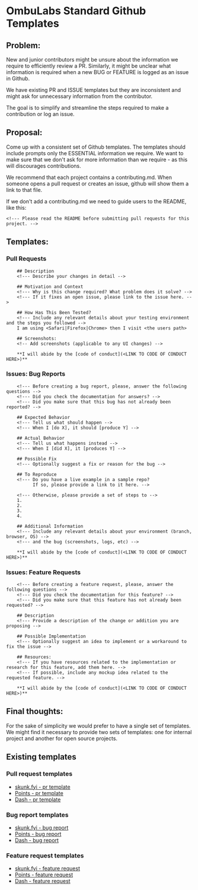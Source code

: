 # OmbuLabs Standard Github Templates

## Problem:

New and junior contributors might be unsure about the information we require to
efficiently review a PR. Similarly, it might be unclear what information is required when
a new BUG or FEATURE is logged as an issue in Github.

We have existing PR and ISSUE templates but they are inconsistent and might ask for
unnecessary information from the contributor.

The goal is to simplify  and streamline the steps required to make a contribution or log
an issue.

## Proposal:

Come up with a consistent set of Github templates. The templates should include prompts
only the ESSENTIAL information we require. We want to make sure that we don't ask for more
information than we require - as this will discourages contributions.

We recommend that each project contains a contributing.md. When someone opens a pull
request or creates an issue, github will show them a link to that file.

If we don't add a contributing.md we need to guide users to the README, like this:
```
<!--- Please read the README before submitting pull requests for this project. -->
```

## Templates:

### Pull Requests

```
    ## Description
    <!--- Describe your changes in detail -->

    ## Motivation and Context
    <!--- Why is this change required? What problem does it solve? -->
    <!--- If it fixes an open issue, please link to the issue here. -->

    ## How Has This Been Tested?
    <!--- Include any relevant details about your testing environment and the steps you followed -->
    I am using <Safari|Firefox|Chrome> then I visit <the users path>

    ## Screenshots:
    <!-- Add screenshots (applicable to any UI changes) -->

    **I will abide by the [code of conduct](<LINK TO CODE OF CONDUCT HERE>)**
```


### Issues: Bug Reports

```
    <!--- Before creating a bug report, please, answer the following questions -->
    <!--- Did you check the documentation for answers? -->
    <!--- Did you make sure that this bug has not already been reported? -->

    ## Expected Behavior
    <!--- Tell us what should happen -->
    <!--- When I [do X], it should [produce Y] -->

    ## Actual Behavior
    <!--- Tell us what happens instead -->
    <!--- When I [did X], it [produces Y] -->

    ## Possible Fix
    <!--- Optionally suggest a fix or reason for the bug -->

    ## To Reproduce
    <!--- Do you have a live example in a sample repo?
          If so, please provide a link to it here. -->

    <!--- Otherwise, please provide a set of steps to -->
    1.
    2.
    3.
    4.

    ## Additional Information
    <!--- Include any relevant details about your environment (branch, browser, OS) -->
    <!--- and the bug (screenshots, logs, etc) -->

    **I will abide by the [code of conduct](<LINK TO CODE OF CONDUCT HERE>)**
```

### Issues: Feature Requests

```
    <!--- Before creating a feature request, please, answer the following questions -->
    <!--- Did you check the documentation for this feature? -->
    <!--- Did you make sure that this feature has not already been requested? -->

    ## Description
    <!--- Provide a description of the change or addition you are proposing -->

    ## Possible Implementation
    <!--- Optionally suggest an idea to implement or a workaround to fix the issue -->

    ## Resources:
    <!--- If you have resources related to the implementation or research for this feature, add them here. -->
    <!--- If possible, include any mockup idea related to the requested feature. -->

    **I will abide by the [code of conduct](<LINK TO CODE OF CONDUCT HERE>)**
```

## Final thoughts:

For the sake of simplicity we would prefer to have a single set of templates. We might
find it necessary to provide two sets of templates: one for internal project and another
for open source projects.

## Existing templates

### Pull request templates

 - [skunk.fyi - pr template](https://github.com/fastruby/skunk.fyi/blob/main/pull_request_template.md)
 - [Points - pr template](https://github.com/fastruby/points/blob/main/pull_request_template.md)
 - [Dash - pr template](https://github.com/fastruby/dash/blob/main/pull_request_template.md)

### Bug report templates

 - [skunk.fyi - bug report](https://github.com/fastruby/skunk.fyi/blob/main/.github/ISSUE_TEMPLATE/bug_report.md)
 - [Points - bug report](https://github.com/fastruby/points/blob/main/.github/ISSUE_TEMPLATE/bug_report.md?plain=1)
 - [Dash - bug report](https://github.com/fastruby/dash/blob/main/.github/ISSUE_TEMPLATE/bug_report.md)

### Feature request templates

 - [skunk.fyi - feature request](https://github.com/fastruby/skunk.fyi/blob/main/.github/ISSUE_TEMPLATE/feature_request.md)
 - [Points - feature request](https://github.com/fastruby/points/blob/main/.github/ISSUE_TEMPLATE/feature_request.md)
 - [Dash - feature request](https://github.com/fastruby/dash/blob/main/.github/ISSUE_TEMPLATE/feature_request.md)
